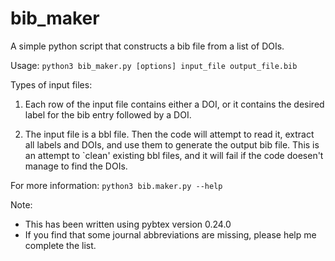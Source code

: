 # bib_maker
A simple python script that constructs a bib file from a list of DOIs.

Usage: ```python3 bib_maker.py [options] input_file output_file.bib```

Types of input files:

1) Each row of the input file contains either a DOI, or it contains the 
desired label for the bib entry followed by a DOI.

2) The input file is a bbl file. Then the code will attempt to read it, 
extract all labels and DOIs, and use them to generate the output bib file. 
This is an attempt to `clean' existing bbl files, and it will fail if the
code doesen't manage to find the DOIs.

For more information: ```python3 bib.maker.py --help```

Note:
  - This has been written using pybtex version 0.24.0
  - If you find that some journal abbreviations are missing, please help me
    complete the list.

